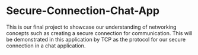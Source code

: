 # Secure-Connection-Chat-App
This is our final project to showcase our understanding of networking concepts such as creating a secure connection for communication. This will be demonstrated in this application by TCP as the protocol for our secure connection in a chat application. 
